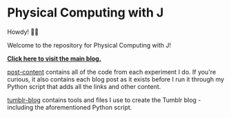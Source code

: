 # Physical Computing with J
Howdy! 👋🏼

Welcome to the repository for Physical Computing with J!

**[Click here to visit the main blog.](https://physicalcomputingwithj.tumblr.com/)**

[post-content](/post-content) contains all of the code from each experiment I do. If you're curious, it also contains each blog post as it exists before I run it through my Python script that adds all the links and other content.

[tumblr-blog](/tumblr-blog) contains tools and files I use to create the Tumblr blog - including the aforementioned Python script.
